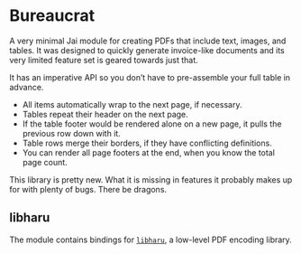 # Bureaucrat

A very minimal Jai module for creating PDFs that include text, images, and tables.
It was designed to quickly generate invoice-like documents and its very limited feature set is geared towards just that.

It has an imperative API so you don’t have to pre-assemble your full table in advance.

* All items automatically wrap to the next page, if necessary.
* Tables repeat their header on the next page.
* If the table footer would be rendered alone on a new page, it pulls the previous row down with it.
* Table rows merge their borders, if they have conflicting definitions.
* You can render all page footers at the end, when you know the total page count.

This library is pretty new. What it is missing in features it probably makes up for with plenty of bugs. There be dragons.

## libharu

The module contains bindings for [`libharu`](https://github.com/libharu/libharu), a low-level PDF encoding library.
